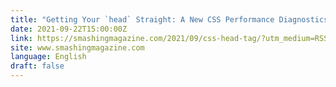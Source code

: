 ```yaml
---
title: "Getting Your `head` Straight: A New CSS Performance Diagnostics Snippet"
date: 2021-09-22T15:00:00Z
link: https://smashingmagazine.com/2021/09/css-head-tag/?utm_medium=RSS&utm_source=news.12bit.vn
site: www.smashingmagazine.com
language: English
draft: false
---
```

